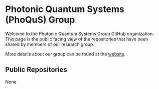 # Photonic Quantum Systems (PhoQuS) Group

Welcome to the Photonic Quantum Systems Group GitHub organization. This page is the public facing view of the repositories that have been shared by members of our research group.

More details about our group can be found at the [website](https://guhagroup.umd.edu/).

## Public Repositories
None 